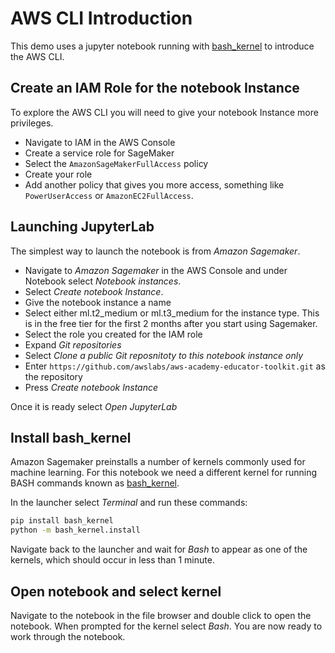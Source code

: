 # AWS CLI Introduction

This demo uses a jupyter notebook running with [bash_kernel](https://pypi.org/project/bash_kernel/) to introduce the AWS CLI.

## Create an IAM Role for the notebook Instance

To explore the AWS CLI you will need to give your notebook Instance more privileges.

- Navigate to IAM in the AWS Console
- Create a service role for SageMaker
- Select the `AmazonSageMakerFullAccess` policy
- Create your role
- Add another policy that gives you more access, something like `PowerUserAccess` or `AmazonEC2FullAccess`.

## Launching JupyterLab

The simplest way to launch the notebook is from _Amazon Sagemaker_.

- Navigate to _Amazon Sagemaker_ in the AWS Console and under Notebook select _Notebook instances_.
- Select _Create notebook Instance_.
- Give the notebook instance a name
- Select either ml.t2_medium or ml.t3_medium for the instance type. This is in the free tier for the first 2 months after you start using Sagemaker.
- Select the role you created for the IAM role
- Expand _Git repositories_
- Select _Clone a public Git reposnitoty to this notebook instance only_
- Enter `https://github.com/awslabs/aws-academy-educator-toolkit.git` as the repository
- Press _Create notebook Instance_

Once it is ready select _Open JupyterLab_

## Install bash_kernel

Amazon Sagemaker preinstalls a number of kernels commonly used for machine learning. For this notebook we need a different kernel for running BASH commands known as [bash_kernel](https://pypi.org/project/bash_kernel/).

In the launcher select _Terminal_ and run these commands:

```bash
pip install bash_kernel
python -m bash_kernel.install
```

Navigate back to the launcher and wait for _Bash_ to appear as one of the kernels, which should occur in less than 1 minute.

## Open notebook and select kernel

Navigate to the notebook in the file browser and double click to open the notebook. When prompted for the kernel select _Bash_. You are now ready to work through the notebook.
